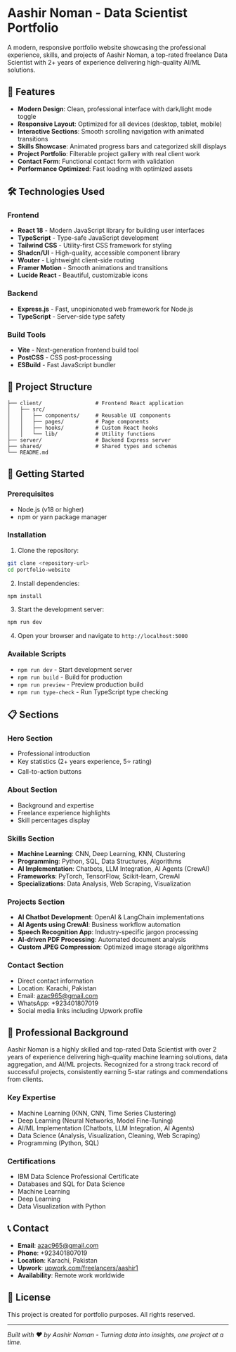 # Aashir Noman - Data Scientist Portfolio

A modern, responsive portfolio website showcasing the professional experience, skills, and projects of Aashir Noman, a top-rated freelance Data Scientist with 2+ years of experience delivering high-quality AI/ML solutions.

## 🚀 Features

- **Modern Design**: Clean, professional interface with dark/light mode toggle
- **Responsive Layout**: Optimized for all devices (desktop, tablet, mobile)
- **Interactive Sections**: Smooth scrolling navigation with animated transitions
- **Skills Showcase**: Animated progress bars and categorized skill displays
- **Project Portfolio**: Filterable project gallery with real client work
- **Contact Form**: Functional contact form with validation
- **Performance Optimized**: Fast loading with optimized assets

## 🛠️ Technologies Used

### Frontend
- **React 18** - Modern JavaScript library for building user interfaces
- **TypeScript** - Type-safe JavaScript development
- **Tailwind CSS** - Utility-first CSS framework for styling
- **Shadcn/UI** - High-quality, accessible component library
- **Wouter** - Lightweight client-side routing
- **Framer Motion** - Smooth animations and transitions
- **Lucide React** - Beautiful, customizable icons

### Backend
- **Express.js** - Fast, unopinionated web framework for Node.js
- **TypeScript** - Server-side type safety

### Build Tools
- **Vite** - Next-generation frontend build tool
- **PostCSS** - CSS post-processing
- **ESBuild** - Fast JavaScript bundler

## 📁 Project Structure

```
├── client/                 # Frontend React application
│   ├── src/
│   │   ├── components/     # Reusable UI components
│   │   ├── pages/          # Page components
│   │   ├── hooks/          # Custom React hooks
│   │   └── lib/            # Utility functions
├── server/                 # Backend Express server
├── shared/                 # Shared types and schemas
└── README.md
```

## 🚀 Getting Started

### Prerequisites
- Node.js (v18 or higher)
- npm or yarn package manager

### Installation

1. Clone the repository:
```bash
git clone <repository-url>
cd portfolio-website
```

2. Install dependencies:
```bash
npm install
```

3. Start the development server:
```bash
npm run dev
```

4. Open your browser and navigate to `http://localhost:5000`

### Available Scripts

- `npm run dev` - Start development server
- `npm run build` - Build for production
- `npm run preview` - Preview production build
- `npm run type-check` - Run TypeScript type checking

## 📋 Sections

### Hero Section
- Professional introduction
- Key statistics (2+ years experience, 5⭐ rating)
- Call-to-action buttons

### About Section
- Background and expertise
- Freelance experience highlights
- Skill percentages display

### Skills Section
- **Machine Learning**: CNN, Deep Learning, KNN, Clustering
- **Programming**: Python, SQL, Data Structures, Algorithms
- **AI Implementation**: Chatbots, LLM Integration, AI Agents (CrewAI)
- **Frameworks**: PyTorch, TensorFlow, Scikit-learn, CrewAI
- **Specializations**: Data Analysis, Web Scraping, Visualization

### Projects Section
- **AI Chatbot Development**: OpenAI & LangChain implementations
- **AI Agents using CrewAI**: Business workflow automation
- **Speech Recognition App**: Industry-specific jargon processing
- **AI-driven PDF Processing**: Automated document analysis
- **Custom JPEG Compression**: Optimized image storage algorithms

### Contact Section
- Direct contact information
- Location: Karachi, Pakistan
- Email: azac965@gmail.com
- WhatsApp: +923401807019
- Social media links including Upwork profile

## 💼 Professional Background

Aashir Noman is a highly skilled and top-rated Data Scientist with over 2 years of experience delivering high-quality machine learning solutions, data aggregation, and AI/ML projects. Recognized for a strong track record of successful projects, consistently earning 5-star ratings and commendations from clients.

### Key Expertise
- Machine Learning (KNN, CNN, Time Series Clustering)
- Deep Learning (Neural Networks, Model Fine-Tuning)
- AI/ML Implementation (Chatbots, LLM Integration, AI Agents)
- Data Science (Analysis, Visualization, Cleaning, Web Scraping)
- Programming (Python, SQL)

### Certifications
- IBM Data Science Professional Certificate
- Databases and SQL for Data Science
- Machine Learning
- Deep Learning
- Data Visualization with Python

## 📞 Contact

- **Email**: azac965@gmail.com
- **Phone**: +923401807019
- **Location**: Karachi, Pakistan
- **Upwork**: [upwork.com/freelancers/aashir1](https://upwork.com/freelancers/aashir1)
- **Availability**: Remote work worldwide

## 📄 License

This project is created for portfolio purposes. All rights reserved.

---

*Built with ❤️ by Aashir Noman - Turning data into insights, one project at a time.*